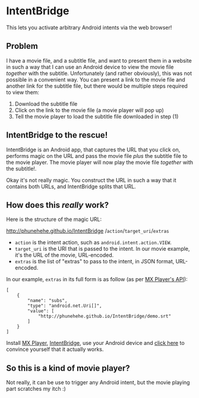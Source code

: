 # IntentBridge

This lets you activate arbitrary Android intents via the web browser!

## Problem

I have a movie file, and a subtitle file, and want to present them in a website
in such a way that I can use an Android device to view the movie file
*together* with the subtitle. Unfortunately (and rather obviously), this was
not possible in a convenient way. You can present a link to the movie file and
another link for the subtitle file, but there would be multiple steps required
to view them:

1. Download the subtitle file
2. Click on the link to the movie file (a movie player will pop up)
3. Tell the movie player to load the subtitle file downloaded in step (1)

## IntentBridge to the rescue!

IntentBridge is an Android app, that captures the URL that you click on,
performs magic on the URL and pass the movie file *plus* the subtitle file to
the movie player. The movie player will now play the movie file *together* with
the subtitle!.

Okay it's not really magic. You construct the URL in such a way that it
contains both URLs, and IntentBridge splits that URL.

## How does this *really* work?

Here is the structure of the magic URL:

http://phunehehe.github.io/IntentBridge /`action`/`target_uri`/`extras`

  - `action` is the intent action, such as `android.intent.action.VIEW`.
  - `target_uri` is the URI that is passed to the intent. In our movie example,
    it's the URL of the movie, URL-encoded.
  - `extras` is the list of "extras" to pass to the intent, in JSON format,
    URL-encoded.

In our example, `extras` in its full form is as follow (as per [MX Player's
API](https://sites.google.com/site/mxvpen/api)):

    [
        {
            "name": "subs",
            "type": "android.net.Uri[]",
            "value": [
                "http://phunehehe.github.io/IntentBridge/demo.srt"
            ]
        }
    ]

Install
[MX Player](https://play.google.com/store/apps/details?id=com.mxtech.videoplayer.ad),
[IntentBridge](http://d.pr/f/Fy80),
use your Android device and
[click here](http://phunehehe.github.io/IntentBridge/android.intent.action.VIEW/http%3A%2F%2Fphunehehe.github.io%2FIntentBridge%2Fsample_mpeg4.mp4/%5B%7B%22name%22%3A%22subs%22%2C%22type%22%3A%22android.net.Uri%5B%5D%22%2C%22value%22%3A%5B%22http%3A%2F%2Fphunehehe.github.io%2FIntentBridge%2Fdemo.srt%22%5D%7D%5D)
to convince yourself that it actually works.

## So this is a kind of movie player?

Not really, it can be use to trigger any Android intent, but the movie playing
part scratches my itch :)
